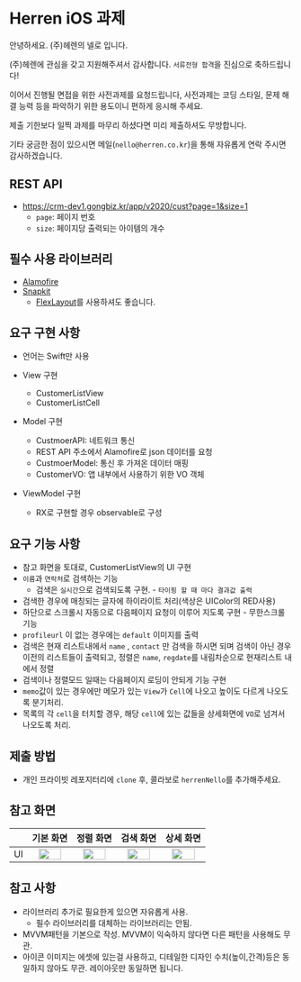 # Herren iOS 과제
안녕하세요. (주)헤렌의 넬로 입니다.

(주)헤렌에 관심을 갖고 지원해주셔서 감사합니다. `서류전형 합격`을 진심으로 축하드립니다!

이어서 진행될 면접을 위한 사전과제를 요청드립니다, 사전과제는 코딩 스타일, 문제 해결 능력 등을 파악하기 위한 용도이니 편하게 응시해 주세요.

제출 기한보다 일찍 과제를 마무리 하셨다면 미리 제출하셔도 무방합니다.

기타 궁금한 점이 있으시면 메일(`nello@herren.co.kr`)을 통해 자유롭게 연락 주시면 감사하겠습니다.


## REST API
- https://crm-dev1.gongbiz.kr/app/v2020/cust?page=1&size=1
    - `page`: 페이지 번호
    - `size`: 페이지당 출력되는 아이템의 개수

## 필수 사용 라이브러리
- [Alamofire](https://github.com/Alamofire/Alamofire)
- [Snapkit](https://github.com/SnapKit/SnapKit)
  - [FlexLayout](https://github.com/layoutBox/FlexLayout)를 사용하셔도 좋습니다.

## 요구 구현 사항
 - 언어는 Swift만 사용

 - View 구현
    - CustomerListView
    - CustomerListCell
 - Model 구현
    - CustmoerAPI: 네트워크 통신
    - REST API 주소에서 Alamofire로 json 데이터를 요청
    - CustmoerModel: 통신 후 가져온 데이터 매핑
    - CustomerVO: 앱 내부에서 사용하기 위한 VO 객체
- ViewModel 구현
    - RX로 구현할 경우 observable로 구성
## 요구 기능 사항
- 참고 화면을 토대로, CustomerListView의 UI 구현
- `이름`과 `연락처`로 검색하는 기능
    - 검색은 `실시간`으로 검색되도록 구현. - `타이핑 할 때 마다 결과값 출력`
- 검색한 경우에 매칭되는 글자에 하이라이트 처리(색상은 UIColor의 RED사용)
- 하단으로 스크롤시 자동으로 다음페이지 요청이 이루어 지도록 구현 - 무한스크롤 기능
- `profileurl` 이 없는 경우에는 `default` 이미지를 출력 
- 검색은 현재 리스트내에서 `name` , `contact` 만 검색을 하시면 되며 검색이 아닌 경우 이전의 리스트들이 출력되고, 정렬은 `name`, `regdate`를 내림차순으로 현재리스트 내에서 정렬
- 검색이나 정렬모드 일때는 다음페이지 로딩이 안되게 기능 구현
- `memo`값이 있는 경우에만 메모가 있는 `View`가 `Cell`에 나오고 높이도 다르게 나오도록 분기처리.
- 목록의 각 `cell`을 터치할 경우, 해당 `cell`에 있는 값들을 상세화면에 `VO`로 넘겨서 나오도록 처리.


## 제출 방법
- 개인 프라이빗 레포지터리에 `clone` 후, 콜라보로 `herrenNello`를 추가해주세요.


## 참고 화면
||기본 화면|정렬 화면|검색 화면|상세 화면|
|:---:|:---:|:---:|:---:|:---:|
|UI|<img width= "80%" src="https://user-images.githubusercontent.com/95662423/187832709-b22e32c9-2629-4b1a-afa4-207ba05174fb.jpg" />|<img width= "80%" src="https://user-images.githubusercontent.com/95662423/187832713-ed820325-ab38-46ce-8285-21415b092ec4.jpg" />|<img width= "80%" src="https://user-images.githubusercontent.com/95662423/187832715-898abd4e-af72-43ae-9809-b205607555dd.jpg" />|<img width= "80%" src="https://user-images.githubusercontent.com/95662423/187852129-555b482c-09c9-49ad-8616-9c115ac87403.jpg" />|

## 참고 사항
- 라이브러리 추가로 필요한게 있으면 자유롭게 사용.
    - 필수 라이브러리를 대체하는 라이브러리는 안됨.
- MVVM패턴을 기본으로 작성. MVVM이 익숙하지 않다면 다른 패턴을 사용해도 무관.
- 아이콘 이미지는 에셋에 있는걸 사용하고, 디테일한 디자인 수치(높이,간격)등은 동일하지 않아도 무관. 레이아웃만 동일하면 됩니다.
